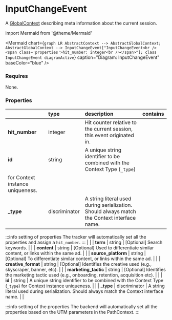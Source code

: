 # InputChangeEvent

A [GlobalContext](/taxonomy/reference/global-contexts/overview.md) describing meta information about the current session.

import Mermaid from '@theme/Mermaid'

<Mermaid chart={`
    graph LR
      AbstractContext --> AbstractGlobalContext;
      AbstractGlobalContext --> InputChangeEvent["InputChangeEvent<br /><span class='properties'>hit_number: integer<br /></span>"];
    class InputChangeEvent diagramActive
  `}
  caption="Diagram: InputChangeEvent"
  baseColor="blue"
/>

### Requires

None.

### Properties

|                | type          | description                                                                                                 | contains |
|:---------------|:--------------|:------------------------------------------------------------------------------------------------------------|:---------|
| **hit_number** | integer       | Hit counter relative to the current session, this event originated in.                                      |          |
| **id**         | string        | A unique string identifier to be combined with the Context Type (`_type`) 
for Context instance uniqueness. |          |
| **_type**      | discriminator | A string literal used during serialization. Should always match the Context interface name.                 |          |

:::info setting of properties
The tracker will automatically set all the properties and assign a `hit_number`.
:::
                                                          |          |
| **term**             | string        | [Optional] Search keywords.                                                                                 |          |
| **content**          | string        | [Optional] Used to differentiate similar content, or links within the same ad.                              |          |
| **source_platform**  | string        | [Optional] To differentiate similar content, or links within the same ad.                                   |          |
| **creative_format**  | string        | [Optional] Identifies the creative used (e.g., skyscraper, banner, etc).                                    |          |
| **marketing_tactic** | string        | [Optional] Identifies the marketing tactic used (e.g., onboarding, retention, acquisition etc).             |          |
| **id**               | string        | A unique string identifier to be combined with the Context Type (`_type`) 
for Context instance uniqueness. |          |
| **_type**            | discriminator | A string literal used during serialization. Should always match the Context interface name.                 |          |

:::info setting of the properties
The backend will automatically set all the properties based on the UTM parameters in the PathContext.
:::
